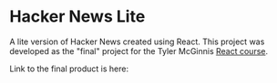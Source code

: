 # Hacker News Lite
A lite version of Hacker News created using React. This project was developed as the "final" project for the Tyler McGinnis [React course](https://tylermcginnis.com/courses/).

Link to the final product is here: 

